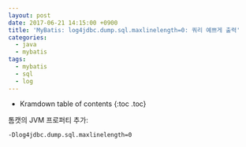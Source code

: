 ```yaml
---
layout: post
date: 2017-06-21 14:15:00 +0900
title: 'MyBatis: log4jdbc.dump.sql.maxlinelength=0: 쿼리 예쁘게 출력'
categories:
  - java
  - mybatis
tags:
  - mybatis
  - sql
  - log
---
```


* Kramdown table of contents
{:toc .toc}

톰캣의 JVM 프로퍼티 추가:

```bash
-Dlog4jdbc.dump.sql.maxlinelength=0
```
